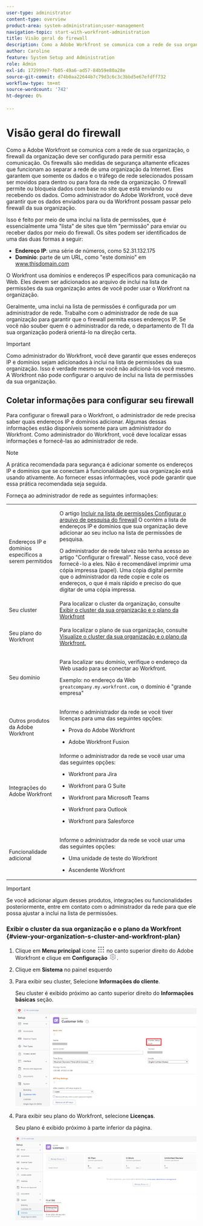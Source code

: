 ```yaml
---
user-type: administrator
content-type: overview
product-area: system-administration;user-management
navigation-topic: start-with-workfront-administration
title: Visão geral do firewall
description: Como a Adobe Workfront se comunica com a rede de sua organização, o firewall da organização deve ser configurado para permitir essa comunicação. Os firewalls são medidas de segurança altamente eficazes que funcionam ao separar a rede de uma organização da Internet. Eles garantem que somente os dados e o tráfego de rede selecionados possam ser movidos para dentro ou para fora da rede da organização. O firewall permite ou bloqueia dados com base no site que está enviando ou recebendo os dados. Como administrador do Adobe Workfront, você deve garantir que os dados enviados para ou da Workfront possam passar pelo firewall da sua organização.
author: Caroline
feature: System Setup and Administration
role: Admin
exl-id: 172999e7-fb05-49a6-ad57-84b59e80a28e
source-git-commit: d74b0aa22644b7c79d3c6c3c3bbd5e67efdff732
workflow-type: tm+mt
source-wordcount: '742'
ht-degree: 0%

---
```


# Visão geral do firewall

Como a Adobe Workfront se comunica com a rede de sua organização, o firewall da organização deve ser configurado para permitir essa comunicação. Os firewalls são medidas de segurança altamente eficazes que funcionam ao separar a rede de uma organização da Internet. Eles garantem que somente os dados e o tráfego de rede selecionados possam ser movidos para dentro ou para fora da rede da organização. O firewall permite ou bloqueia dados com base no site que está enviando ou recebendo os dados. Como administrador do Adobe Workfront, você deve garantir que os dados enviados para ou da Workfront possam passar pelo firewall da sua organização.

Isso é feito por meio de uma inclui na lista de permissões, que é essencialmente uma &quot;lista&quot; de sites que têm &quot;permissão&quot; para enviar ou receber dados por meio do firewall. Os sites podem ser identificados de uma das duas formas a seguir:

* **Endereço IP**: uma série de números, como 52.31.132.175
* **Domínio**: parte de um URL, como &quot;este domínio&quot; em www.thisdomain.com

O Workfront usa domínios e endereços IP específicos para comunicação na Web. Eles devem ser adicionados ao arquivo de inclui na lista de permissões da sua organização antes de você poder usar o Workfront na organização.

Geralmente, uma inclui na lista de permissões é configurada por um administrador de rede. Trabalhe com o administrador de rede de sua organização para garantir que o firewall permita esses endereços IP. Se você não souber quem é o administrador da rede, o departamento de TI da sua organização poderá orientá-lo na direção certa.

>[!IMPORTANT]
>
>Como administrador do Workfront, você deve garantir que esses endereços IP e domínios sejam adicionados à inclui na lista de permissões da sua organização. Isso é verdade mesmo se você não adicioná-los você mesmo. A Workfront não pode configurar o arquivo de inclui na lista de permissões da sua organização.

## Coletar informações para configurar seu firewall

Para configurar o firewall para o Workfront, o administrador de rede precisa saber quais endereços IP e domínios adicionar. Algumas dessas informações estão disponíveis somente para um administrador do Workfront. Como administrador do Workfront, você deve localizar essas informações e fornecê-las ao administrador de rede.

>[!NOTE]
>
>A prática recomendada para segurança é adicionar somente os endereços IP e domínios que se conectam à funcionalidade que sua organização está usando ativamente. Ao fornecer essas informações, você pode garantir que essa prática recomendada seja seguida.

Forneça ao administrador de rede as seguintes informações:

<table style="table-layout:auto"> 
 <col> 
 <col> 
 <tbody> 
  <tr> 
   <td role="rowheader">Endereços IP e domínios específicos a serem permitidos</td> 
   <td> <p>O artigo <a href="../../administration-and-setup/get-started-wf-administration/configure-your-firewall.md" class="MCXref xref">Incluir na lista de permissões Configurar o arquivo de pesquisa do firewall</a> O contém a lista de endereços IP e domínios que sua organização deve adicionar ao seu incluo na lista de permissões de pesquisa. </p> <p>O administrador de rede talvez não tenha acesso ao artigo "Configurar o firewall". Nesse caso, você deve fornecê-lo a eles. Não é recomendável imprimir uma cópia impressa (papel). Uma cópia digital permite que o administrador da rede copie e cole os endereços, o que é mais rápido e preciso do que digitar de uma cópia impressa.</p> </td> 
  </tr> 
  <tr> 
   <td role="rowheader">Seu cluster</td> 
   <td>Para localizar o cluster da organização, consulte <a href="#view-your-organization-s-cluster-and-workfront-plan" class="MCXref xref">Exibir o cluster da sua organização e o plano da Workfront</a></td> 
  </tr> 
  <tr> 
   <td role="rowheader">Seu plano do Workfront</td> 
   <td> <p>Para localizar o plano de sua organização, consulte <a href="#view-your-organization-s-cluster-and-workfront-plan" class="MCXref xref">Visualize o cluster da sua organização e o plano da Workfront.</a></p> </td> 
  </tr> 
  <tr> 
   <td role="rowheader">Seu domínio</td> 
   <td> <p>Para localizar seu domínio, verifique o endereço da Web usado para se conectar ao Workfront.</p> <p>Exemplo: no endereço da Web <code>greatcompany.my.workfront.com</code>, o domínio é "grande empresa"</p> </td> 
  </tr> 
  <tr> 
   <td role="rowheader">Outros produtos da Adobe Workfront</td> 
   <td> <p>Informe o administrador da rede se você tiver licenças para uma das seguintes opções:</p> 
    <ul> 
     <li> <p>Prova do Adobe Workfront</p> </li> 
     <li> <p>Adobe Workfront Fusion </p> </li> 
    </ul> </td> 
  </tr> 
  <tr> 
   <td role="rowheader">Integrações do Adobe Workfront</td> 
   <td>Informe o administrador da rede se você usar uma das seguintes opções:
    <ul>
     <li><p><p>Workfront para Jira</p></p></li>
     <li><p>Workfront para G Suite</p></li>
     <li><p>Workfront para Microsoft Teams</p></li>
     <li><p>Workfront para Outlook</p></li>
     <li><p>Workfront para Salesforce</p></li>
    </ul></td> 
  </tr> 
  <tr> 
   <td role="rowheader">Funcionalidade adicional</td> 
   <td> <p>Informe o administrador da rede se você usar uma das seguintes opções:</p> 
    <ul> 
     <li> <p>Uma unidade de teste do Workfront</p> </li> 
     <li> <p>Ascendente Workfront</p> </li> 
    </ul> </td> 
  </tr> 
 </tbody> 
</table>

>[!IMPORTANT]
>
>Se você adicionar algum desses produtos, integrações ou funcionalidades posteriormente, entre em contato com o administrador da rede para que ele possa ajustar a inclui na lista de permissões.

### Exibir o cluster da sua organização e o plano da Workfront {#view-your-organization-s-cluster-and-workfront-plan}

1. Clique em **Menu principal** ícone ![](assets/main-menu-icon.png) no canto superior direito do Adobe Workfront e clique em **Configuração** ![](assets/gear-icon-settings.png).

1. Clique em **Sistema** no painel esquerdo
1. Para exibir seu cluster, Selecione **Informações do cliente**.

   Seu cluster é exibido próximo ao canto superior direito do **Informações básicas** seção.

   ![](assets/locate-cluster.png)

1. Para exibir seu plano do Workfront, selecione **Licenças**.

   Seu plano é exibido próximo à parte inferior da página.

   ![](assets/locate-plan.png)
